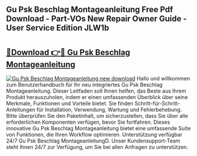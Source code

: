 ## Gu Psk Beschlag Montageanleitung Free Pdf Download - Part-VOs New Repair Owner Guide - User Service Edition JLW1b

# <h2><a href="http://df73x5x.blite.top/?on=Gu+Psk+Beschlag+Montageanleitung">🔗Download 👉🔴 Gu Psk Beschlag Montageanleitung</a></h2>

[![Gu Psk Beschlag Montageanleitung new download](https://i.imgur.com/lujVjoI.png)](http://df73x5x.blite.top/?on=Gu+Psk+Beschlag+Montageanleitung)
Hallo und willkommen zum Benutzerhandbuch für Ihr neu integriertes Gu Psk Beschlag Montageanleitung. Dieser Leitfaden soll Ihnen helfen, das Beste aus Ihrem Produkt herauszuholen, indem er einen umfassenden Überblick über seine Merkmale, Funktionen und Vorteile bietet. Sie finden Schritt-für-Schritt-Anleitungen für Installation, Verwendung, Wartung und Fehlerbehebung. Bitte überprüfen Sie den Paketinhalt, um sicherzustellen, dass Sie über alle erforderlichen Komponenten verfügen, bevor Sie fortfahren. Dieses innovative Gu Psk Beschlag Montageanleitung bietet eine umfassende Suite von Funktionen, die Ihren Workflow optimieren. Unterstützung verfügbar 24/7 Gu Psk Beschlag MontageanleitungD. Unser Kundensupport-Team steht Ihnen 24/7 zur Verfügung, um Sie bei allen Anfragen zu unterstützen.
